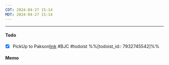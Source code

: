 ```yaml
---
CDT: 2024-04-27 15:14
MDT: 2024-04-27 15:14
---
```

---

#### Todo
- [x] PickUp to Pakson[link](https://todoist.com/app/tasks/7932745542) #BJC #todoist %%[todoist_id:: 7932745542]%%

#### Memo
